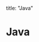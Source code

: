 <frontmatter>
title: "Java"
</frontmatter>

<link rel="stylesheet" href="{{baseUrl}}/css/textbook.css">

<div class="website-content">

# Java

<div id="main">

<include src="collections/embed.md" boilerplate  />
<include src="enums/embed.md" boilerplate  />
<include src="varargs/embed.md" boilerplate  />
<include src="javaFXBasic/embed.md" boilerplate  />
<include src="streamsBasic/embed.md" boilerplate  />

</div>

</div>
